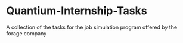 # Quantium-Internship-Tasks

A collection of the tasks for the job simulation program offered by the forage company
